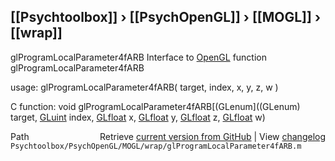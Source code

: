 ## [[Psychtoolbox]] &#8250; [[PsychOpenGL]] &#8250; [[MOGL]] &#8250; [[wrap]]

glProgramLocalParameter4fARB  Interface to [OpenGL](OpenGL) function glProgramLocalParameter4fARB  
  
usage:  glProgramLocalParameter4fARB( target, index, x, y, z, w )  
  
C function:  void glProgramLocalParameter4fARB[(GLenum]((GLenum) target, [GLuint](GLuint) index, [GLfloat](GLfloat) x, [GLfloat](GLfloat) y, [GLfloat](GLfloat) z, [GLfloat](GLfloat) w)  




<div class="code_header" style="text-align:right;">
  <span style="float:left;">Path&nbsp;&nbsp;</span> <span class="counter">Retrieve <a href=
  "https://raw.github.com/Psychtoolbox-3/Psychtoolbox-3/beta/Psychtoolbox/PsychOpenGL/MOGL/wrap/glProgramLocalParameter4fARB.m">current version from GitHub</a> | View <a href=
  "https://github.com/Psychtoolbox-3/Psychtoolbox-3/commits/beta/Psychtoolbox/PsychOpenGL/MOGL/wrap/glProgramLocalParameter4fARB.m">changelog</a></span>
</div>
<div class="code">
  <code>Psychtoolbox/PsychOpenGL/MOGL/wrap/glProgramLocalParameter4fARB.m</code>
</div>

